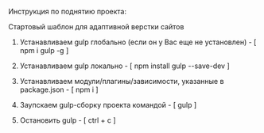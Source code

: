  Инструкция по поднятию проекта:
 
Стартовый шаблон для адаптивной верстки сайтов

1. Устанавливаем gulp глобально (если он у Вас еще не установлен) - [ npm i gulp -g ]

2. Устанавливаем gulp локально - [ npm install gulp --save-dev ]

3. Устанавливаем модули/плагины/зависимости, указанные в package.json - [ npm i ]

4. Заупскаем gulp-сборку проекта командой - [ gulp ]

5. Остановить gulp - [ ctrl + c ]
